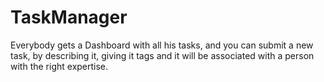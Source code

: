 # TaskManager
Everybody gets a Dashboard with all his tasks, and you can submit a new task, by describing it, giving it tags and it will be associated with a person with the right expertise.
